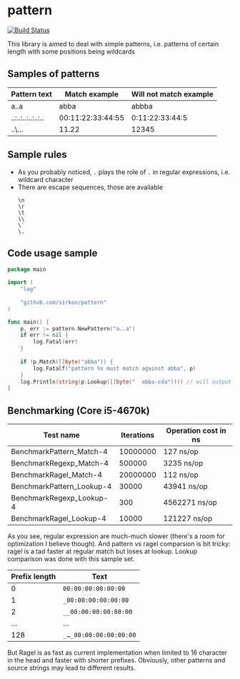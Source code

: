 # pattern
[![Build Status](https://travis-ci.org/sirkon/pattern.svg?branch=master)](https://travis-ci.org/sirkon/pattern)

This library is aimed to deal with simple patterns, i.e. patterns of certain length with some positions being wildcards

## Samples of patterns

| Pattern text      | Match example     | Will not match example |
|-------------------|-------------------|------------------------|
| a..a              | abba              | abbba                  |
| ..:..:..:..:..:.. | 00:11:22:33:44:55 | 0:11:22:33:44:5        |
| ..\\...           | 11.22             | 12345                  |

## Sample rules

* As you probably noticed, `.` plays the role of `.` in regular expressions, i.e. wildcard character
* There are escape sequences, those are available
    ```
    \n
    \r
    \t
    \\
    \`
    \.
    ``` 

## Code usage sample

```go
package main

import (
	"log"
	
	"github.com/sirkon/pattern"
)

func main() {
	p, err := pattern.NewPattern("a..a")
	if err != nil {
		log.Fatal(err)
	}
	
	if !p.Match([]byte("abba")) {
		log.Fatalf("pattern %s must match against abba", p)
	}
	log.Println(string(p.Lookup([]byte("  abba-cda")))) // will output "abba-cda"
}
```

## Benchmarking (Core i5-4670k)

| Test name                    | Iterations | Operation cost in ns      |
|------------------------------|------------|---------------------------|
| BenchmarkPattern_Match-4     | 10000000   | 127 ns/op                 |
| BenchmarkRegexp_Match-4      | 500000     | 3235 ns/op                |
| BenchmarkRagel_Match-4       | 20000000   | 112 ns/op                 |
| BenchmarkPattern_Lookup-4    | 30000      | 43941 ns/op               |
| BenchmarkRegexp_Lookup-4     | 300        | 4562271 ns/op             |
| BenchmarkRagel_Lookup-4      | 10000      | 121227 ns/op              |

As you see, regular expression are much-much slower (there's a room for optimization I believe though). And pattern 
vs ragel comparsion is bit tricky: ragel is a tad faster at regular match but loses at lookup. Lookup
comparison was done with this sample set.  

| Prefix length      | Text                   |
|--------------------|------------------------|
| 0                  | `00:00:00:00:00:00`    |
| 1                  | `_00:00:00:00:00:00`   |
| 2                  | `__00:00:00:00:00:00`  |
| …                  | …                      |
| 128                | `_…_00:00:00:00:00:00` | 


But Ragel is as fast as current implementation when limited to 16 character in the head and faster with shorter 
prefixes. Obviously, other patterns and source strings may lead to different results. 